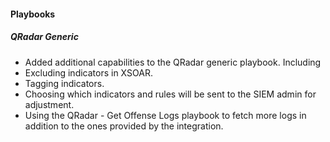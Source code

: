 
#### Playbooks
##### QRadar Generic
- Added additional capabilities to the QRadar generic playbook. Including
 - Excluding indicators in XSOAR.
 - Tagging indicators.
 - Choosing which indicators and rules will be sent to the SIEM admin for adjustment.
 - Using the QRadar - Get Offense Logs playbook to fetch more logs in addition to the ones provided by the integration.
